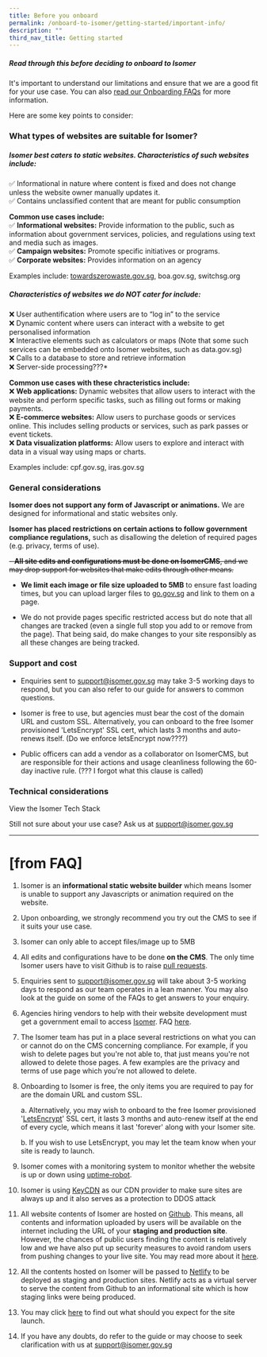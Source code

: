 ```yaml
---
title: Before you onboard
permalink: /onboard-to-isomer/getting-started/important-info/
description: ""
third_nav_title: Getting started
---
```

##### Read through this before deciding to onboard to Isomer
It's important to understand our limitations and ensure that we are a good fit for your use case. You can also [read our Onboarding FAQs]() for more information. 

Here are some key points to consider:


### What types of websites are suitable for Isomer?
    

##### **Isomer best caters to static websites. Characteristics of such websites include:**
    
✅ Informational in nature where content is fixed and does not change unless the website owner manually updates it.    
✅ Contains unclassified content that are meant for public consumption
    
**Common use cases include:**    
✅ **Informational websites:** Provide information to the public, such as information about government services, policies, and regulations using text and media such as images. <br>
✅ **Campaign websites:** Promote specific initiatives or programs. <br>
✅ **Corporate websites:** Provides information on an agency
    
Examples include: [towardszerowaste.gov.sg](https://www.towardszerowaste.gov.sg/), boa.gov.sg, switchsg.org
    
##### **Characteristics of websites we do NOT cater for include:**
    
❌ User authentification where users are to “log in” to the service <br>
❌ Dynamic content where users can interact with a website to get personalised information <br>
❌ Interactive elements such as calculators or maps (Note that some such services can be embedded onto Isomer websites, such as data.gov.sg) <br>
❌ Calls to a database to store and retrieve information <br>
❌ Server-side processing???*
    
**Common use cases with these chracteristics include:** <br>
❌ **Web applications:** Dynamic websites that allow users to interact with the website and perform specific tasks, such as filling out forms or making payments. <br>
❌ **E-commerce websites:** Allow users to purchase goods or services online. This includes selling products or services, such as park passes or event tickets. <br>
❌ **Data visualization platforms:** Allow users to explore and interact with data in a visual way using maps or charts.
    
Examples include: cpf.gov.sg, iras.gov.sg



### General considerations

**Isomer does not support any form of Javascript or animations.**&nbsp;We are designed for informational and static websites only.
    
**Isomer has placed restrictions on certain actions to follow government compliance regulations,**&nbsp;such as disallowing the deletion of required pages (e.g. privacy, terms of use).

~~- **All site edits and configurations must be done on IsomerCMS**, and we may drop support for websites that make edits through other means.~~
    
- **We limit each image or file size uploaded to 5MB** to ensure fast loading times, but you can upload larger files to [go.gov.sg](https://go.gov.sg/#/) and link to them on a page.

- We do not provide pages specific restricted access but do note that all changes are tracked (even a single full stop you add to or remove from the page). That being said, do make changes to your site responsibly as all these changes are being tracked.

    

### Support and cost
- Enquiries sent to [support@isomer.gov.sg](mailto:support@isomer.gov.sg) may take 3-5 working days to respond, but you can also refer to our guide for answers to common questions.
    
- Isomer is free to use, but agencies must bear the cost of the domain URL and custom SSL. Alternatively, you can onboard to the free Isomer provisioned 'LetsEncrypt' SSL cert, which lasts 3 months and auto-renews itself. (Do we enforce letsEncrypt now????)

- Public officers can add a vendor as a collaborator on IsomerCMS, but are responsible for their actions and usage cleanliness following the 60-day inactive rule. (??? I forgot what this clause is called)


### Technical considerations
View the Isomer Tech Stack


Still not sure about your use case? Ask us at [support@isomer.gov.sg](mailto:%20support@isomer.gov.sg)


---

# [from FAQ] 

1. Isomer is an **informational static website builder** which means Isomer is unable to support any Javascripts or animation required on the website.
    

2. Upon onboarding, we strongly recommend you try out the CMS to see if it suits your use case.
    

3. Isomer can only able to accept files/image up to 5MB
    

4. All edits and configurations have to be done **on the CMS**. The only time Isomer users have to visit Github is to raise [pull requests](https://guide.isomer.gov.sg/guide/publish-your-changes).
    

5. Enquiries sent to support@isomer.gov.sg will take about 3-5 working days to respond as our team operates in a lean manner. You may also look at the guide on some of the FAQs to get answers to your enquiry.
    

6. Agencies hiring vendors to help with their website development must get a government email to access [Isomer](/isomer-announcements). FAQ [here](/faq/vendor-management).
    

7. The Isomer team has put in a place several restrictions on what you can or cannot do on the CMS concerning compliance. For example, if you wish to delete pages but you're not able to, that just means you're not allowed to delete those pages. A few examples are the privacy and terms of use page which you're not allowed to delete.
    

8. Onboarding to Isomer is free, the only items you are required to pay for are the domain URL and custom SSL.
    
	a. Alternatively, you may wish to onboard to the free Isomer provisioned '[LetsEncrypt](https://letsencrypt.org/about/)' SSL cert, it lasts 3 months and auto-renew itself at the end of every cycle, which means it last 'forever' along with your Isomer site.
        
    
	b. If you wish to use LetsEncrypt, you may let the team know when your site is ready to launch.
        
    

9. Isomer comes with a monitoring system to monitor whether the website is up or down using [uptime-robot](https://uptimerobot.com/).
    

10. Isomer is using [KeyCDN](https://www.keycdn.com/about) as our CDN provider to make sure sites are always up and it also serves as a protection to DDOS attack
    

11. All website contents of Isomer are hosted on [Github](https://github.com/about). This means, all contents and information uploaded by users will be available on the internet including the URL of your **staging and production site**. However, the chances of public users finding the content is relatively low and we have also put up security measures to avoid random users from pushing changes to your live site. You may read more about it [here](https://guide-cms.isomer.gov.sg/faq/security).‌
    

12. All the contents hosted on Isomer will be passed to [Netlify](https://www.netlify.com/) to be deployed as staging and production sites. Netlify acts as a virtual server to serve the content from Github to an informational site which is how staging links were being produced.
    

13. You may click [here](/publish-changes-and-site-launch/new-site-launch/what-to-expect-for-site-launch) to find out what should you expect for the site launch.
    

14. If you have any doubts, do refer to the guide or may choose to seek clarification with us at [support@isomer.gov.sg](mailto:%20support@isomer.gov.sg)